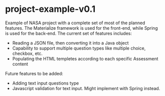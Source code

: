 # project-example-v0.1

Example of NASA project with a complete set of most of the planned features. The Materialize framework is used for the front-end, while Spring is used for the back-end. The current set of features includes:

* Reading a JSON file, then converting it into a Java object
* Capability to support multiple question types like multiple choice, checkbox, etc.
* Populating the HTML templetes according to each specific Assessment content

Future features to be added:
* Adding text input questions type
* Javascript validation for text input. Might implement with Spring instead.
